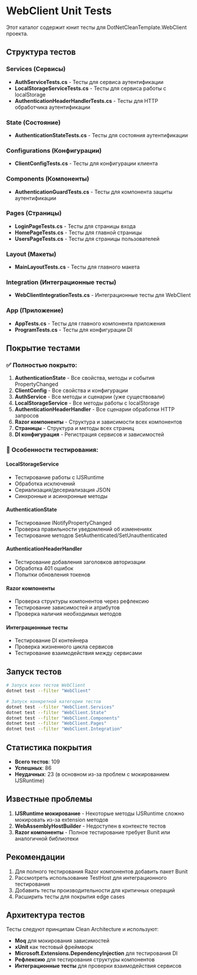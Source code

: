 # WebClient Unit Tests

Этот каталог содержит юнит тесты для DotNetCleanTemplate.WebClient проекта.

## Структура тестов

### Services (Сервисы)
- **AuthServiceTests.cs** - Тесты для сервиса аутентификации
- **LocalStorageServiceTests.cs** - Тесты для сервиса работы с localStorage
- **AuthenticationHeaderHandlerTests.cs** - Тесты для HTTP обработчика аутентификации

### State (Состояние)
- **AuthenticationStateTests.cs** - Тесты для состояния аутентификации

### Configurations (Конфигурации)
- **ClientConfigTests.cs** - Тесты для конфигурации клиента

### Components (Компоненты)
- **AuthenticationGuardTests.cs** - Тесты для компонента защиты аутентификации

### Pages (Страницы)
- **LoginPageTests.cs** - Тесты для страницы входа
- **HomePageTests.cs** - Тесты для главной страницы
- **UsersPageTests.cs** - Тесты для страницы пользователей

### Layout (Макеты)
- **MainLayoutTests.cs** - Тесты для главного макета

### Integration (Интеграционные тесты)
- **WebClientIntegrationTests.cs** - Интеграционные тесты для WebClient

### App (Приложение)
- **AppTests.cs** - Тесты для главного компонента приложения
- **ProgramTests.cs** - Тесты для конфигурации DI

## Покрытие тестами

### ✅ Полностью покрыто:
1. **AuthenticationState** - Все свойства, методы и события PropertyChanged
2. **ClientConfig** - Все свойства и конфигурации
3. **AuthService** - Все методы и сценарии (уже существовали)
4. **LocalStorageService** - Все методы работы с localStorage
5. **AuthenticationHeaderHandler** - Все сценарии обработки HTTP запросов
6. **Razor компоненты** - Структура и зависимости всех компонентов
7. **Страницы** - Структура и методы всех страниц
8. **DI конфигурация** - Регистрация сервисов и зависимостей

### 🔧 Особенности тестирования:

#### LocalStorageService
- Тестирование работы с IJSRuntime
- Обработка исключений
- Сериализация/десериализация JSON
- Синхронные и асинхронные методы

#### AuthenticationState
- Тестирование INotifyPropertyChanged
- Проверка правильности уведомлений об изменениях
- Тестирование методов SetAuthenticated/SetUnauthenticated

#### AuthenticationHeaderHandler
- Тестирование добавления заголовков авторизации
- Обработка 401 ошибок
- Попытки обновления токенов

#### Razor компоненты
- Проверка структуры компонентов через рефлексию
- Тестирование зависимостей и атрибутов
- Проверка наличия необходимых методов

#### Интеграционные тесты
- Тестирование DI контейнера
- Проверка жизненного цикла сервисов
- Тестирование взаимодействия между сервисами

## Запуск тестов

```bash
# Запуск всех тестов WebClient
dotnet test --filter "WebClient"

# Запуск конкретной категории тестов
dotnet test --filter "WebClient.Services"
dotnet test --filter "WebClient.State"
dotnet test --filter "WebClient.Components"
dotnet test --filter "WebClient.Pages"
dotnet test --filter "WebClient.Integration"
```

## Статистика покрытия

- **Всего тестов**: 109
- **Успешных**: 86
- **Неудачных**: 23 (в основном из-за проблем с мокированием IJSRuntime)

## Известные проблемы

1. **IJSRuntime мокирование** - Некоторые методы IJSRuntime сложно мокировать из-за extension методов
2. **WebAssemblyHostBuilder** - Недоступен в контексте тестов
3. **Razor компоненты** - Полное тестирование требует Bunit или аналогичной библиотеки

## Рекомендации

1. Для полного тестирования Razor компонентов добавить пакет Bunit
2. Рассмотреть использование TestHost для интеграционного тестирования
3. Добавить тесты производительности для критичных операций
4. Расширить тесты для покрытия edge cases

## Архитектура тестов

Тесты следуют принципам Clean Architecture и используют:
- **Moq** для мокирования зависимостей
- **xUnit** как тестовый фреймворк
- **Microsoft.Extensions.DependencyInjection** для тестирования DI
- **Рефлексию** для тестирования структуры компонентов
- **Интеграционные тесты** для проверки взаимодействия сервисов 